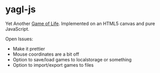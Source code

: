 yagl-js
=======

Yet Another [Game of Life](http://en.wikipedia.org/wiki/Conway%27s_Game_of_Life). Implemented on an HTML5 canvas and pure JavaScript.

Open Issues:

* Make it prettier
* Mouse coordinates are a bit off
* Option to save/load games to localstorage or something
* Option to import/export games to files
